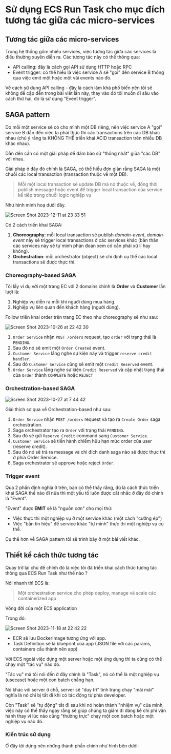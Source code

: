 # Sử dụng ECS Run Task cho mục đích tương tác giữa các micro-services

## Tương tác giữa các micro-services

Trong hệ thống gồm nhiều services, việc tương tác giữa các services là điều thường xuyên diễn ra. Các tương tác này có thể thông qua:

- API calling: đây là cách gọi API sử dụng HTTP hoặc RPC
- Event trigger: có thể hiểu là việc service A sẽ "gọi" đến service B thông qua việc emit một hoặc một vài events nào đó.

Về cách sử dụng API calling - đây là cách làm khá phổ biến nên tôi sẽ không đề cập đến trong bài viết lần này, thay vào đó tôi muốn đi sâu vào cách thứ hai, đó là sử dụng "Event trigger".

## SAGA pattern

Do mỗi một service sẽ có cho mình một DB riêng, nên việc service A "gọi" service B dẫn đến việc ta phải thực thi các transactions trên các DB khác nhau (chú ý rằng ta KHÔNG THỂ triển khai ACID transaction trên nhiều DB khác nhau).

Dẫn đến cần có một giải pháp để đảm bảo sử "thống nhất" giữa "các DB" với nhau.

Giải pháp ở đây đó chính là SAGA, có thể hiểu đơn giản rằng SAGA là một chuỗi các local transaction (transaction thuộc về một DB).

> Mỗi một local transaction sẽ update DB mà nó thuộc về, đống thời publish message hoặc event để trigger local transaction của service kế tiếp trong chuỗi logic nghiệp vụ

Như hình minh hoạ dưới đây.

![Screen Shot 2023-12-11 at 23 33 51](https://github.com/tuananhhedspibk/RoadToSeniorDev/assets/15076665/1385f989-20dc-4afb-b732-c121b8b6bf72)

Có 2 cách triển khai SAGA:

1. **Choreography**: mỗi local transaction sẽ publish _domain-event_, _domain-event_ này sẽ trigger local transactions ở các services khác (bản thân các services này sẽ tự mình phán đoán xem có cần phải xử lí hay không).
2. **Orchestration**: mỗi orchestrator (object) sẽ chỉ định cụ thể các local transactions sẽ được thực thi.

### Choreography-based SAGA

Tôi lấy ví dụ với một trang EC với 2 domains chính là **Order** và **Customer** lần lượt là:

1. Nghiệp vụ diễn ra mỗi khi người dùng mua hàng.
2. Nghiệp vụ liên quan đến khách hàng (người dùng).

Follow triển khai order trên trang EC theo như choreography sẽ như sau:

![Screen Shot 2023-10-26 at 22 42 30](https://github.com/tuananhhedspibk/RoadToSeniorDev/assets/15076665/f9cdc07e-1fed-4e58-b1ef-4146cd6680b8)

1. `Order Service` nhận `POST /orders` request, tạo `order` với trạng thái là `PENDING`.
2. Sau đó nó sẽ emit một `Order Created` event.
3. `Customer Service` lắng nghe sự kiện này và trigger `reserve credit handler`.
4. Sau đó `Customer Service` cũng sẽ emit một `Credit Reserved` event.
5. `Order Service` lắng nghe sự kiện `Credit Reserved` và cập nhật trạng thái của `Order` thành `COMPLETE` hoặc `REJECT`

### Orchestration-based SAGA

![Screen Shot 2023-10-27 at 7 44 42](https://github.com/tuananhhedspibk/RoadToSeniorDev/assets/15076665/0a36b90f-3124-4a32-9828-cda710ce6502)

Giải thích sơ qua về Orchestration-based như sau:

1. `Order Service` nhận `POST /orders` request và tạo ra `Create Order` saga orchestration.
2. Saga orchestrator tạo ra `Order` với trạng thái `PENDING`.
3. Sau đó sẽ gửi `Reserve Credit` command sang `Customer Service`.
4. `Customer Service` sẽ tiến hành chiếm hữu hạn mức order của user (reserve credit).
5. Sau đó nó sẽ trả ra message và chỉ đích danh saga nào sẽ được thực thi ở phía Order Service.
6. Saga orchestrator sẽ approve hoặc reject `Order`.

### Trigger event

Qua 2 phần định nghĩa ở trên, bạn có thể thấy rằng, dù là cách thức triển khai SAGA thế nào đi nữa thì một yếu tố luôn được cất nhắc ở đây đó chính là "Event".

"Event" được **EMIT** sẽ là "nguồn cơn" cho mọi thứ:

- Việc thực thi một nghiệp vụ ở một service khác (một cách "cưỡng ép")
- Việc "bắn tín hiệu" để service khác "tự mình" thực thi một nghiệp vụ cụ thể.

Cụ thể hơn về SAGA pattern tôi sẽ trình bày ở một bài viết khác.

## Thiết kế cách thức tương tác

Quay trở lại chủ đề chính đó là việc tôi đã triển khai cách thức tương tác thông qua ECS Run Task như thế nào ?

Nói nhanh thì ECS là:

> Một orchestration service cho phép deploy, manage và scale các containerized app

Vòng đời của một ECS application

Trong đó:

![Screen Shot 2023-11-18 at 22 42 22](https://github.com/tuananhhedspibk/RoadToSeniorDev/assets/15076665/70305f62-d7d1-4eb2-9ee9-cddcdab3b854)

- ECR sẽ lưu DockerImage tương ứng với app.
- Task Definition sẽ là blueprint của app (JSON file với các params, containers cấu thành nên app)

Với ECS ngoài việc dựng một server hoặc một ứng dụng thì ta cũng có thể chạy một "tác vụ" nào đó.

"Tác vụ" mà tôi nói đến ở đây chính là "Task", nó có thể là một nghiệp vụ (usecase) hoặc một con batch chẳng hạn.

Nó khác với server ở chỗ, server sẽ "duy trì" tình trạng chạy "mãi mãi" nghĩa là nó chỉ bị tắt đi khi có tác động từ phía developer.

Còn "Task" sẽ "tự động" tắt đi sau khi nó hoàn thành "nhiệm vụ" của mình, việc này có thể thấy ngay rằng sẽ giúp chúng ta giảm đi đáng kể chi phí vận hành thay vì lúc nào cũng "thường trực" chạy một con batch hoặc một nghiệp vụ nào đó.

### Kiến trúc sử dụng

Ở đây tôi dựng nên những thành phần chính như hình bên dưới:
